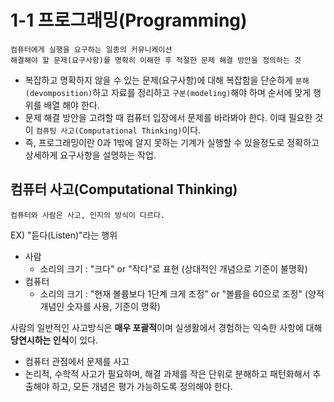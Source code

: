 # 1-1 프로그래밍(Programming)

```
컴퓨터에게 실행을 요구하는 일종의 커뮤니케이션
해결해야 할 문제(요구사항)를 명확히 이해한 후 적절한 문제 해결 방안을 정의하는 것
```

- 복잡하고 명확하지 않을 수 있는 문제(요구사항)에 대해 복잡함을 단순하게 `분해(devomposition)`하고 자료를 정리하고 `구분(modeling)`해야 하며 순서에 맞게 행위를 배열 해야 한다.
- 문제 해결 방안을 고려할 때 컴퓨터 입장에서 문제를 바라봐야 한다. 이때 필요한 것이 `컴퓨팅 사고(Computational Thinking)`이다.
- 즉, 프로그래밍이란 0과 1밖에 알지 못하는 기계가 실행할 수 있을정도로 정확하고 상세하게 요구사항을 설명하는 작업.

## 컴퓨터 사고(Computational Thinking)

```
컴퓨터와 사람은 사고, 인지의 방식이 다르다.

```
EX) "듣다(Listen)"라는 행위 
- 사람
  - 소리의 크기 : "크다" or "작다"로 표현 (상대적인 개념으로 기준이 불명확)
- 컴퓨터
  - 소리의 크기 : "현재 볼륨보다 1단계 크게 조정" or "볼륨을 60으로 조정" (양적 개념인 숫자를 사용, 기준이 명확)

사람의 일반적인 사고방식은 **매우 포괄적**이며 실생활에서 경험하는 익숙한 사항에 대해 **당연시하는 인식**이 있다.<br>

- 컴퓨터 관점에서 문제를 사고
 - 논리적, 수학적 사고가 필요하며, 해결 과제를 작은 단위로 분해하고 패턴화해서 추출해야 하고, 모든 개념은 평가 가능하도록 정의해야 한다.
